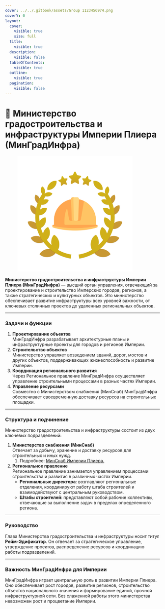 ```yaml
---
cover: ../../.gitbook/assets/Group 1123456974.png
coverY: 0
layout:
  cover:
    visible: true
    size: full
  title:
    visible: true
  description:
    visible: false
  tableOfContents:
    visible: true
  outline:
    visible: true
  pagination:
    visible: false
---
```


# 🌆 Министерство градостроительства и инфраструктуры Империи Плиера (МинГрадИнфра)

<figure><img src="../../.gitbook/assets/Group 1123456975.png" alt="" width="375"><figcaption></figcaption></figure>

**Министерство градостроительства и инфраструктуры Империи Плиера (МинГрадИнфра)** — высший орган управления, отвечающий за проектирование и строительство Имперских городов, регионов, а также стратегических и культурных объектов. Это министерство обеспечивает развитие инфраструктуры всех уровней важности, от ключевых столичных проектов до удаленных региональных объектов.

***

### **Задачи и функции**

1. **Проектирование объектов**\
   МинГрадИнфра разрабатывает архитектурные планы и инфраструктурные проекты для городов и регионов Империи.
2. **Строительство объектов**\
   Министерство управляет возведением зданий, дорог, мостов и других объектов, поддерживающих жизнеспособность и развитие Империи.
3. **Координация регионального развития**\
   Через Региональное правление МинГрадИнфра осуществляет управление строительными процессами в разных частях Империи.
4. **Управление ресурсами**\
   Совместно с Министерством снабжения (МинСнаб) МинГрадИнфра обеспечивает своевременную доставку ресурсов на строительные площадки.

***

### **Структура и подчинение**

Министерство градостроительства и инфраструктуры состоит из двух ключевых подразделений:

1. **Министерство снабжения (МинСнаб)**\
   Отвечает за добычу, хранение и доставку ресурсов для строительных и иных нужд.&#x20;
   1. Подробнее: [МинСнаб Империи Плиера.](ministerstvo-snabzheniya-imperii-pliera-minsnab.md)
2. **Региональное правление**\
   Региональное правление занимается управлением процессами строительства и развития в различных частях Империи.
   * **Региональные директора**: возглавляют региональные отделения, координируют работу штаба строителей и взаимодействуют с центральным руководством.
   * **Штабы строителей**: представляют собой рабочие коллективы, отвечающие за выполнение задач в пределах определенного региона.

***

### **Руководство**

Глава Министерства градостроительства и инфраструктуры носит титул **Рейм-Эдификатор**. Он отвечает за стратегическое управление, утверждение проектов, распределение ресурсов и координацию работы подразделений.

***

### **Важность МинГрадИнфра для Империи**

МинГрадИнфра играет центральную роль в развитии Империи Плиера. Оно обеспечивает рост городов, развитие регионов, строительство объектов национального значения и формирование единой, прочной инфраструктурной сети. Без слаженной работы этого министерства невозможен рост и процветание Империи.
